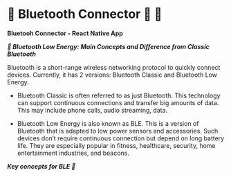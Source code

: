 # :small_blue_diamond: Bluetooth Connector :iphone: :small_blue_diamond:
**Bluetooh Connector - React Native App**


***📳 Bluetooth Low Energy: Main Concepts and Difference from Classic Bluetooth***

Bluetooth is a short-range wireless networking protocol to quickly connect devices. Currently, it has 2 versions: Bluetooth Classic and Bluetooth Low Energy.

- Bluetooth Classic is often referred to as just Bluetooth. This technology can support continuous connections and transfer big amounts of data. This may include phone calls, audio streaming, data.

- Bluetooth Low Energy is also known as BLE. This is a version of Bluetooth that is adapted to low power sensors and accessories. Such devices don’t require continuous connection but depend on long battery life. They are especially popular in fitness, healthcare, security, home entertainment industries, and beacons.

***Key concepts for BLE 📖***
